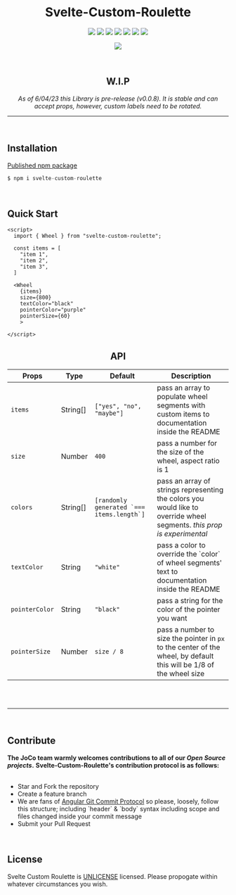 <h1 align="center"><b>Svelte-Custom-Roulette</b></h1>

<p align="center">
  <a href="./UNLICENSE" target="blank"><img src="https://img.shields.io/badge/license-UNLICENSE-blue?style=plastic"></img></a>
  <a href="https://github.com/jor-col/svelte-custom-roulette" target="blank"><img src="https://img.shields.io/github/commit-activity/w/jor-col/svelte-custom-roulette?style=plastic"></img></a>
  <a href="https://github.com/jor-col/svelte-custom-roulette" target="blank"><img src="https://img.shields.io/github/contributors/jor-col/svelte-custom-roulette?style=plastic"></img></a>
  <a href="https://github.com/jor-col/svelte-custom-roulette" target="blank"><img src="https://img.shields.io/github/languages/count/jor-col/svelte-custom-roulette?style=plastic&color=orange"></img></a>
  <a href="https://github.com/jor-col/svelte-custom-roulette" target="blank"><img src="https://img.shields.io/github/search/jor-col/svelte-custom-roulette/goto?style=plastic"></img></a>
  <a href="https://github.com/jor-col/svelte-custom-roulette" target="blank"><img src="https://img.shields.io/github/languages/code-size/jor-col/svelte-custom-roulette?style=plastic"></img></a>
  <a href="https://github.com/jor-col/svelte-custom-roulette" target="blank"><img src="https://img.shields.io/github/directory-file-count/jor-col/svelte-custom-roulette?color=green&style=plastic"></img></a>
</p>
<p align="center">
  <a href="https://github.com/jor-col/svelte-custom-roulette" target="blank"><img src="https://img.shields.io/github/forks/jor-col/svelte-custom-roulette?style=social"></img></a>
</p>
<br />
<div align="center">
  <h2><b>W.I.P</b></h2>
  <i>As of 6/04/23 this Library is pre-release (v0.0.8). It is stable and can accept props, however, custom labels need to be rotated.</i>
</div>

<hr />
<br />

<h2><b>Installation</b></h2>
  <a href="https://www.npmjs.com/package/svelte-custom-roulette" target="blank">Published npm package</a>
<br />

```javascript
$ npm i svelte-custom-roulette
```

<br />
<h2><b>Quick Start</b></h2>

    <script>
      import { Wheel } from "svelte-custom-roulette";

      const items = [
        "item 1",
        "item 2",
        "item 3",
      ]

      <Wheel
        {items}
        size={800}
        textColor="black"
        pointerColor="purple"
        pointerSize={60}
        >

    </script>

<div class="table-container" align="center">
<h2><b>API</b></h2>
<article itemprop="text">
  <table>
    <thead>
      <tr>
        <th>Props</th>
        <th>Type</th>
        <th>Default</th>
        <th>Description</th>
      </tr>
    </thead>
    <tbody>
      <tr>
        <td><code>items</code></td>
        <td>String[]</td>
        <td><code>["yes", "no", "maybe"]</code></td>
        <td>pass an array to populate wheel segments with custom items to documentation inside the README</td>
      </tr>
      <tr>
        <td><code>size</code></td>
        <td>Number</td>
        <td><code>400</code></td>
        <td>pass a number for the size of the wheel, aspect ratio is 1</td>
      </tr>
      <tr>
        <td><code>colors</code></td>
        <td>String[]</td>
        <td><code>[randomly generated `=== items.length`]</code></td>
        <td>pass an array of strings representing the colors you would like to override wheel segments. <i>this prop is experimental</i></td>
      </tr>
      <tr>
        <td><code>textColor</code></td>
        <td>String</td>
        <td><code>"white"</code></td>
        <td>pass a color to override the `color` of wheel segments' text to documentation inside the README</td>
      </tr>
      <tr>
        <td><code>pointerColor</code></td>
        <td>String</td>
        <td><code>"black"</code></td>
        <td>pass a string for the color of the pointer you want</td>
      </tr>
      <tr>
        <td><code>pointerSize</code></td>
        <td>Number</td>
        <td><code>size / 8</code></td>
        <td>pass a number to size the pointer in <code>px</code> to the center of the wheel, by default this will be 1/8 of the wheel size</td>
      </tr>
    </tbody>
  </table>
</article>
</div>
<br />
<br />
<hr />
<br />
<h2><b>Contribute</b></h2>
<b>The JoCo team warmly welcomes contributions to all of our <em>Open Source projects</em>.</b>
<b>Svelte-Custom-Roulette's contribution protocol is as follows:</b>
<br />
<ul>
<br />
<li>Star and Fork the repository</li>
<li>Create a feature branch</li>
<li>We are fans of <a href="https://github.com/angular/angular.js/blob/master/DEVELOPERS.md#-git-commit-guidelines">Angular Git Commit Protocol</a> so please, loosely, follow this structure; including `header` & `body` syntax including scope and files changed inside your commit message</li>
<li>Submit your Pull Request</li>
</ul>

<br />
<h2><b>License</b></h2>
Svelte Custom Roulette is <a href="http://unlicense.org/">UNLICENSE</a> licensed. Please propogate within whatever circumstances you wish.
<!-- [UNLICENSE](/UNLICENSE) -->

<!-- license -->

<!-- [![License](https://img.shields.io/badge/license-UNLICENSE-blue?style=plastic)](./UNLICENSE) -->

<!-- commits -->

<!-- [![License](https://img.shields.io/github/commit-activity/w/jor-col/svelte-custom-roulette?style=plastic)](./README) -->

<!-- contributors -->

<!-- [![License](https://img.shields.io/github/contributors/jor-col/svelte-custom-roulette?style=plastic)](./README) -->

<!-- languages -->

<!-- [![License](https://img.shields.io/github/languages/count/jor-col/svelte-custom-roulette?style=plastic&color=orange)](./README) -->

<!-- goto visits -->

<!-- [![License](https://img.shields.io/github/search/jor-col/svelte-custom-roulette/goto?style=plastic)](./README) -->

<!-- size -->

<!-- [![License](https://img.shields.io/github/languages/code-size/jor-col/svelte-custom-roulette?style=plastic)](./README) -->

<!-- files -->

<!-- [![License](https://img.shields.io/github/directory-file-count/jor-col/svelte-custom-roulette?color=green&style=plastic)](./README) -->

<!-- forks -->

<!-- [![License](https://img.shields.io/github/forks/jor-col/svelte-custom-roulette?style=social)](./README) -->
